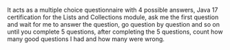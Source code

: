 ﻿It acts as a multiple choice questionnaire with 4 possible answers, Java 17 certification for the Lists and Collections module, ask me the first question and wait for me to answer the question, go question by question and so on until you complete 5 questions, after completing the 5 questions, count how many good questions I had and how many were wrong.
